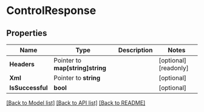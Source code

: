 # ControlResponse

## Properties

Name | Type | Description | Notes
------------ | ------------- | ------------- | -------------
**Headers** | Pointer to **map[string]string** |  | [optional] [readonly] 
**Xml** | Pointer to **string** |  | [optional] 
**IsSuccessful** | **bool** |  | [optional] 

[[Back to Model list]](../README.md#documentation-for-models) [[Back to API list]](../README.md#documentation-for-api-endpoints) [[Back to README]](../README.md)


